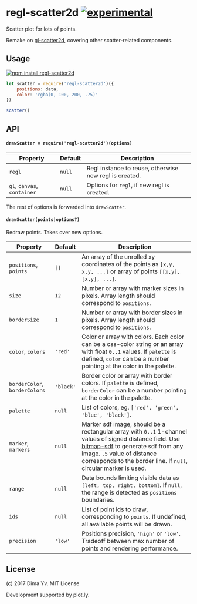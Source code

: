 # regl-scatter2d [![experimental](https://img.shields.io/badge/stability-unstable-green.svg)](http://github.com/badges/stability-badges)

Scatter plot for lots of points.

Remake on [gl-scatter2d](https://github.com/gl-vis/gl-scatter2d), covering other scatter-related components.

## Usage

[![npm install regl-scatter2d](https://nodei.co/npm/regl-scatter2d.png?mini=true)](https://npmjs.org/package/regl-scatter2d/)

```js
let scatter = require('regl-scatter2d')({
	positions: data,
	color: 'rgba(0, 100, 200, .75)'
})

scatter()
```

## API

#### `drawScatter = require('regl-scatter2d')(options)`

Property | Default | Description
---|---|---
`regl` | `null` | Regl instance to reuse, otherwise new regl is created.
`gl`, `canvas`, `container` | `null` | Options for `regl`, if new regl is created.

The rest of options is forwarded into `drawScatter`.

#### `drawScatter(points|options?)`

Redraw points. Takes over new options.

Property | Default | Description
---|---|---
`positions`, `points` | `[]` | An array of the unrolled xy coordinates of the points as `[x,y, x,y, ...]` or array of points `[[x,y], [x,y], ...]`.
`size` | `12` | Number or array with marker sizes in pixels. Array length should correspond to `positions`.
`borderSize` | `1` | Number or array with border sizes in pixels. Array length should correspond to `positions`.
`color`, `colors` | `'red'` | Color or array with colors. Each color can be a css-color string or an array with float `0..1` values. If `palette` is defined, `color` can be a number pointing at the color in the palette.
`borderColor`, `borderColors` | `'black'` | Border color or array with border colors. If `palette` is defined, `borderColor` can be a number pointing at the color in the palette.
`palette` | `null` | List of colors, eg. `['red', 'green', 'blue', 'black']`.
`marker`, `markers` | `null` | Marker sdf image, should be a rectangular array with `0..1` 1-channel values of signed distance field. Use [bitmap-sdf](https://github.com/dfcreative/bitmap-sdf) to generate sdf from any image. `.5` value of distance corresponds to the border line. If `null`, circular marker is used.
`range` | `null` | Data bounds limiting visible data as `[left, top, right, bottom]`. If `null`, the range is detected as `positions` boundaries.
`ids` | `null` | List of point ids to draw, corresponding to `points`. If undefined, all available points will be drawn.
`precision` | `'low'` | Positions precision, `'high'` or `'low'`. Tradeoff between max number of points and rendering performance.

## License

(c) 2017 Dima Yv. MIT License

Development supported by plot.ly.
